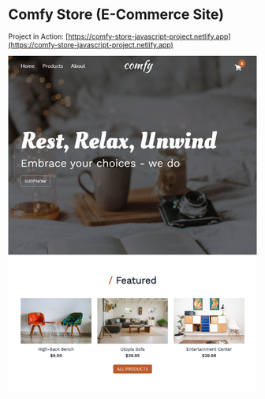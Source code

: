 # Comfy Store (E-Commerce Site)

Project in Action: [https://comfy-store-javascript-project.netlify.app](https://comfy-store-javascript-project.netlify.app)

![Screenshot](./Images/Screenshot.png)

